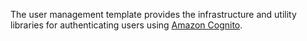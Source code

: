 The user management template provides the infrastructure and utility libraries for authenticating users using [Amazon Cognito](https://aws.amazon.com/cognito/).